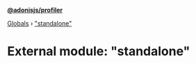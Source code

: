 **[@adonisjs/profiler](../README.md)**

[Globals](../README.md) › [&quot;standalone&quot;](_standalone_.md)

# External module: "standalone"

